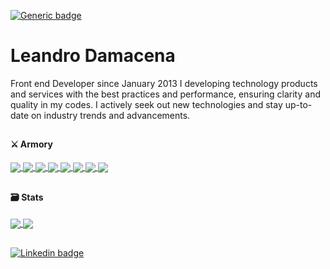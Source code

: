 [![Generic badge](https://img.shields.io/badge/Dev-Frontend-green.svg)](https://shields.io/)

# Leandro Damacena
Front end Developer since January 2013 I developing technology products and services with the best practices and performance, ensuring clarity and quality in my codes.
I actively seek out new technologies and stay up-to-date on industry trends and advancements. 

##
#### ⚔️ Armory

<a href="https://github.com/LeDamacena">
  <img align="center" src="https://img.shields.io/badge/-Javascript-yellow" />
</a>
<a href="https://github.com/LeDamacena">
  <img align="center" src="https://img.shields.io/badge/-HTML-orange" />
</a>
<a href="https://github.com/LeDamacena">
  <img align="center" src="https://img.shields.io/badge/-CSS-blue" />
</a>
<a href="https://github.com/LeDamacena">
  <img align="center" src="https://img.shields.io/badge/-Typescript-yellowgreen" />
</a>
<a href="https://github.com/LeDamacena">
  <img align="center" src="https://img.shields.io/badge/-React-blue" />
</a>
<a href="https://github.com/LeDamacena">
  <img align="center" src="https://img.shields.io/badge/-React Native-blue" />
</a>
<a href="https://github.com/LeDamacena">
  <img align="center" src="https://img.shields.io/badge/-Angular-red" />
</a>
<a href="https://github.com/LeDamacena">
  <img align="center" src="https://img.shields.io/badge/-Node.js-green" />
</a>

##
#### 🗃 Stats

<a href="https://github.com/LeDamacena">
  <img align="center" src="https://github-readme-stats.vercel.app/api/top-langs/?username=LeDamacena&layout=compact&title_color=2ecc71&text_color=ecf0f1&bg_color=34495e" />
</a>
<a href="https://github.com/LeDamacena">
  <img align="center" src="https://github-readme-stats.vercel.app/api?username=LeDamacena&hide=issues,contribs&include_all_commits=true&show_icons=true&title_color=2ecc71&icon_color=27ae60&text_color=ecf0f1&bg_color=34495e" />
</a>

##
[![Linkedin badge](https://img.shields.io/badge/linkedin-%230077B5.svg?&style=flat-square&logo=linkedin&logoColor=white)](https://www.linkedin.com/in/lddamacena)
